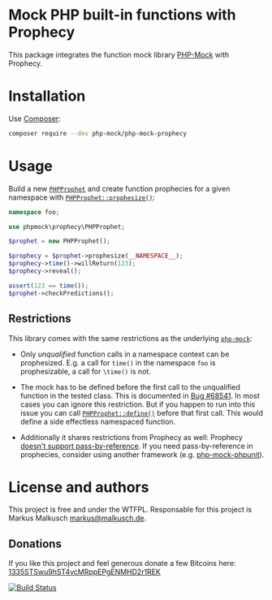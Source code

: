 # Mock PHP built-in functions with Prophecy

This package integrates the function mock library
[PHP-Mock](https://github.com/php-mock/php-mock) with Prophecy.

# Installation

Use [Composer](https://getcomposer.org/):

```sh
composer require --dev php-mock/php-mock-prophecy
```

# Usage

Build a new [`PHPProphet`](http://php-mock.github.io/php-mock-prophecy/api/class-phpmock.prophecy.PHPProphet.html)
and create function prophecies for a given namespace
with [`PHPProphet::prophesize()`](http://php-mock.github.io/php-mock-prophecy/api/class-phpmock.prophecy.PHPProphet.html#_prophesize):

```php
namespace foo;

use phpmock\prophecy\PHPProphet;

$prophet = new PHPProphet();

$prophecy = $prophet->prophesize(__NAMESPACE__);
$prophecy->time()->willReturn(123);
$prophecy->reveal();

assert(123 == time());
$prophet->checkPredictions();
```

## Restrictions

This library comes with the same restrictions as the underlying
[`php-mock`](https://github.com/php-mock/php-mock#requirements-and-restrictions):

* Only *unqualified* function calls in a namespace context can be prophesized.
  E.g. a call for `time()` in the namespace `foo` is prophesizable,
  a call for `\time()` is not.

* The mock has to be defined before the first call to the unqualified function
  in the tested class. This is documented in [Bug #68541](https://bugs.php.net/bug.php?id=68541).
  In most cases you can ignore this restriction. But if you happen to run into
  this issue you can call [`PHPProphet::define()`](http://php-mock.github.io/php-mock-prophecy/api/class-phpmock.prophecy.PHPProphet.html#_define)
  before that first call. This would define a side effectless namespaced function.

* Additionally it shares restrictions from Prophecy as well:
  Prophecy [doesn't support pass-by-reference](https://github.com/phpspec/prophecy/issues/225).
  If you need pass-by-reference in prophecies, consider using another framework
  (e.g. [php-mock-phpunit](https://github.com/php-mock/php-mock-phpunit)).

# License and authors

This project is free and under the WTFPL.
Responsable for this project is Markus Malkusch markus@malkusch.de.

## Donations

If you like this project and feel generous donate a few Bitcoins here:
[1335STSwu9hST4vcMRppEPgENMHD2r1REK](bitcoin:1335STSwu9hST4vcMRppEPgENMHD2r1REK)

[![Build Status](https://travis-ci.org/php-mock/php-mock-prophecy.svg?branch=master)](https://travis-ci.org/php-mock/php-mock-prophecy)

